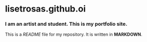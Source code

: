 # lisetrosas.github.oi
### I am an artist and student. This is my portfolio site.
This is a *README* file for my repository. It is written in **MARKDOWN**.
